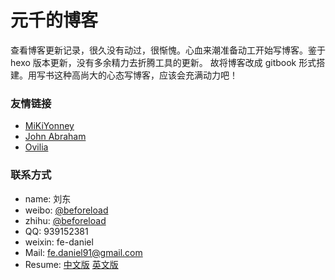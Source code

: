 元千的博客
=========

查看博客更新记录，很久没有动过，很惭愧。心血来潮准备动工开始写博客。鉴于 hexo 版本更新，没有多余精力去折腾工具的更新。
故将博客改成 gitbook 形式搭建。用写书这种高尚大的心态写博客，应该会充满动力吧！

### 友情链接

* [MiKiYonney](http://mikiyonney.github.io/)
* [John Abraham](http://hongqi.github.io/)
* [Ovilia](http://zhangwenli.com/)

### 联系方式

- name: 刘东
- weibo: [@beforeload](http://weibo.com/beforeload)
- zhihu: [@beforeload](http://www.zhihu.com/people/beforeload)
- QQ: 939152381
- weixin: fe-daniel
- Mail: [fe.daniel91@gmail.com](mailto:fe.daniel91@gmail.com)
- Resume: [中文版](http://liudong.me/resume/index.html) [英文版](http://liudong.me/resume/index-en.html)
